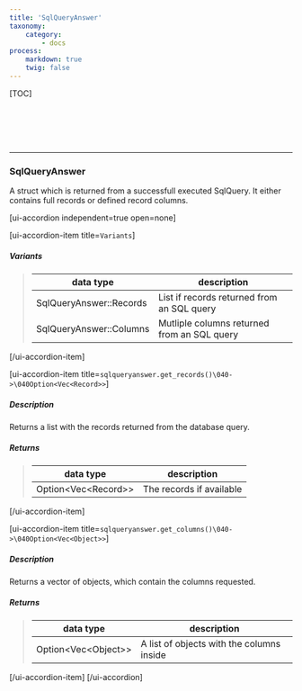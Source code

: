 ```yaml
---
title: 'SqlQueryAnswer'
taxonomy:
    category:
        - docs
process:
    markdown: true
    twig: false
---
```


[TOC]

<br><br><br><br>

------------------------------------------------------------------------------------------
### SqlQueryAnswer
A struct which is returned from a successfull executed SqlQuery. It either contains full records or defined record columns.


[ui-accordion independent=true open=none]

[ui-accordion-item title=<code>Variants</code>]

##### Variants
> | data type                   | description                                                               |
> |-----------------------------|---------------------------------------------------------------------------|
> | SqlQueryAnswer::Records     | List if records returned from an SQL query                                |
> | SqlQueryAnswer::Columns     | Mutliple columns returned from an SQL query                               |

[/ui-accordion-item]

[ui-accordion-item title=<code>sqlqueryanswer.get_records()\040->\040Option&lt;Vec&lt;Record&gt;&gt;</code>]

##### Description
Returns a list with the records returned from the database query.
##### Returns
> | data type               | description                                                           |
> |-------------------------|-----------------------------------------------------------------------|
> | Option&lt;Vec&lt;Record&gt;&gt; | The records if available |

[/ui-accordion-item]


[ui-accordion-item title=<code>sqlqueryanswer.get_columns()\040->\040Option&lt;Vec&lt;Object&gt;&gt;</code>]

##### Description
Returns a vector of objects, which contain the columns requested.
##### Returns
> | data type               | description                                                           |
> |-------------------------|-----------------------------------------------------------------------|
> | Option&lt;Vec&lt;Object&gt;&gt; | A list of objects with the columns inside |

[/ui-accordion-item]
[/ui-accordion]